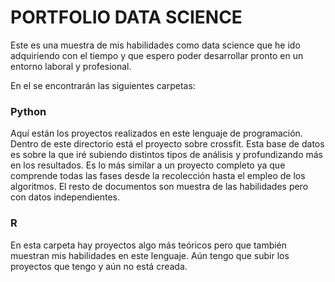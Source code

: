 # PORTFOLIO DATA SCIENCE

Este es una muestra de mis habilidades como data science que he ido adquiriendo con el tiempo y que espero poder desarrollar pronto en un entorno laboral y profesional.

En el se encontrarán las siguientes carpetas:

### Python
Aquí están los proyectos realizados en este lenguaje de programación.
Dentro de este directorio está el proyecto sobre crossfit. Esta base de datos es sobre la que iré subiendo distintos tipos de análisis y profundizando más en los resultados. Es lo más similar a un proyecto completo ya que comprende todas las fases desde la recolección hasta el empleo de los algoritmos.
El resto de documentos son muestra de las habilidades pero con datos independientes.

### R
En esta carpeta hay proyectos algo más teóricos pero que también muestran mis habilidades en este lenguaje. Aún tengo que subir los proyectos que tengo y aún no está creada.

